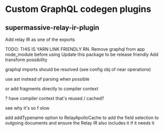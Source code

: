 # Custom GraphQL codegen plugins

## supermassive-relay-ir-plugin

Add relay IR as one of the exports

TODO: THIS IS YARN LINK FRIENDLY RN.
Remove graphql from app node_module before using
Update this package to be release friendly
Add transform possibility

graphql imports should be resolved (see config obj of near operations)

use ast instead of parsing when possible

or add fragments directly to compiler context

? have compiler context that's reused / cached?

see why it's so f slow

add addTypename option to RelayApolloCache to add the field selection to outgoing documents and ensure the Relay IR also includes it if it needs it
